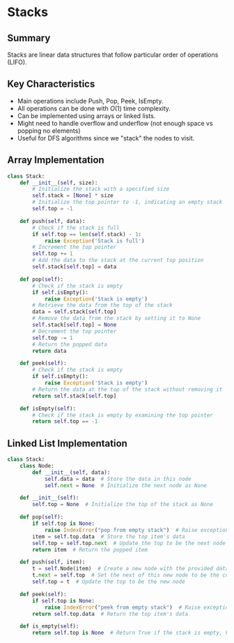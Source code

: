 # Stacks
## Summary
Stacks are linear data structures that follow particular order of operations (LIFO).

## Key Characteristics
- Main operations include Push, Pop, Peek, IsEmpty.
- All operations can be done with $O(1)$ time complexity.
- Can be implemented using arrays or linked lists.
- Might need to handle overflow and underflow (not enough space vs popping no elements)
- Useful for DFS algorithms since we "stack" the nodes to visit.
## Array Implementation
```python
class Stack:
    def __init__(self, size):
        # Initialize the stack with a specified size
        self.stack = [None] * size
        # Initialize the top pointer to -1, indicating an empty stack
        self.top = -1

    def push(self, data):
        # Check if the stack is full
        if self.top == len(self.stack) - 1:
            raise Exception('Stack is full')
        # Increment the top pointer
        self.top += 1
        # Add the data to the stack at the current top position
        self.stack[self.top] = data

    def pop(self):
        # Check if the stack is empty
        if self.isEmpty():
            raise Exception('Stack is empty')
        # Retrieve the data from the top of the stack
        data = self.stack[self.top]
        # Remove the data from the stack by setting it to None
        self.stack[self.top] = None
        # Decrement the top pointer
        self.top -= 1
        # Return the popped data
        return data

    def peek(self):
        # Check if the stack is empty
        if self.isEmpty():
            raise Exception('Stack is empty')
        # Return the data at the top of the stack without removing it
        return self.stack[self.top]

    def isEmpty(self):
        # Check if the stack is empty by examining the top pointer
        return self.top == -1
```
## Linked List Implementation
```python
class Stack:
    class Node:
        def __init__(self, data):
            self.data = data  # Store the data in this node
            self.next = None  # Initialize the next node as None

    def __init__(self):
        self.top = None  # Initialize the top of the stack as None

    def pop(self):
        if self.top is None:
            raise IndexError("pop from empty stack")  # Raise exception if the stack is empty
        item = self.top.data  # Store the top item's data
        self.top = self.top.next  # Update the top to be the next node
        return item  # Return the popped item

    def push(self, item):
        t = self.Node(item)  # Create a new node with the provided data
        t.next = self.top  # Set the next of this new node to be the current top
        self.top = t  # Update the top to be the new node

    def peek(self):
        if self.top is None:
            raise IndexError("peek from empty stack")  # Raise exception if the stack is empty
        return self.top.data  # Return the top item's data

    def is_empty(self):
        return self.top is None  # Return True if the stack is empty, False otherwise
```
